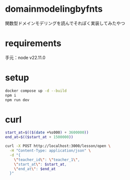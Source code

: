 # domainmodelingbyfnts
 関数型ドメインモデリングを読んでそれぽく実装してみたやつ

# requirements

手元：node v22.11.0

# setup

```sh
docker compose up -d --build
npm i
npm run dev
```

# curl

```sh
start_at=$(($(date +%s000) + 3600000))
end_at=$(($start_at + 1500000))

curl -X POST http://localhost:3000/lesson/open \
  -H "Content-Type: application/json" \
  -d "{
    \"teacher_id\": \"teacher_1\",
    \"start_at\": $start_at,
    \"end_at\": $end_at
  }"
```